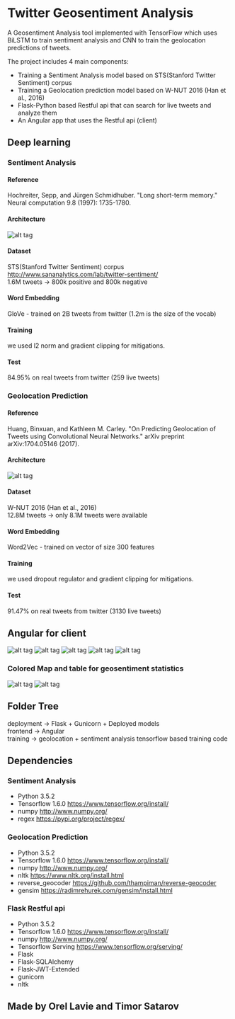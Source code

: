 # Twitter Geosentiment Analysis

A Geosentiment Analysis tool implemented with TensorFlow which uses BiLSTM to train sentiment analysis and CNN to train the geolocation predictions of tweets.

The project includes 4 main components:
- Training a Sentiment Analysis model based on STS(Stanford Twitter Sentiment) corpus
- Training a Geolocation prediction model based on W-NUT 2016 (Han et al., 2016) 
- Flask-Python based Restful api that can search for live tweets and analyze them
- An Angular app that uses the Restful api (client) 

## Deep learning
### Sentiment Analysis
#### Reference
Hochreiter, Sepp, and Jürgen Schmidhuber. "Long short-term memory." Neural computation 9.8 (1997): 1735-1780.
#### Architecture
![alt tag](https://github.com/orel1212/MyWorks/blob/main/Angular%20%2B%20Flask%20%2B%20Deep%20Learning/GeoSentiment%20Analysis/bilstm.png)
#### Dataset
 STS(Stanford Twitter Sentiment) corpus <a>http://www.sananalytics.com/lab/twitter-sentiment/</a><br>
 1.6M tweets -> 800k positive and 800k negative
#### Word Embedding
GloVe - trained on 2B tweets from twitter (1.2m is the size of the vocab)
#### Training
we used l2 norm and gradient clipping for mitigations.
#### Test
84.95% on real tweets from twitter (259 live tweets)

### Geolocation Prediction
#### Reference
Huang, Binxuan, and Kathleen M. Carley. "On Predicting Geolocation of Tweets using Convolutional Neural Networks." arXiv preprint arXiv:1704.05146 (2017).
#### Architecture
![alt tag](https://github.com/orel1212/MyWorks/blob/main/Angular%20%2B%20Flask%20%2B%20Deep%20Learning/GeoSentiment%20Analysis/cnn.png)
#### Dataset
W-NUT 2016 (Han et al., 2016) <br>
12.8M tweets -> only 8.1M tweets were available
#### Word Embedding
Word2Vec - trained on vector of size 300 features
#### Training
we used dropout regulator and gradient clipping for mitigations.
#### Test
91.47% on real tweets from twitter (3130 live tweets)

## Angular for client
![alt tag](https://github.com/orel1212/MyWorks/blob/main/Angular%20%2B%20Flask%20%2B%20Deep%20Learning/GeoSentiment%20Analysis/main.png)
![alt tag](https://github.com/orel1212/MyWorks/blob/main/Angular%20%2B%20Flask%20%2B%20Deep%20Learning/GeoSentiment%20Analysis/login.png)
![alt tag](https://github.com/orel1212/MyWorks/blob/main/Angular%20%2B%20Flask%20%2B%20Deep%20Learning/GeoSentiment%20Analysis/online_search.png)
![alt tag](https://github.com/orel1212/MyWorks/blob/main/Angular%20%2B%20Flask%20%2B%20Deep%20Learning/GeoSentiment%20Analysis/demo_search.png)
![alt tag](https://github.com/orel1212/MyWorks/blob/main/Angular%20%2B%20Flask%20%2B%20Deep%20Learning/GeoSentiment%20Analysis/hashtag_cloud.png)

### Colored Map and table for geosentiment statistics
![alt tag](https://github.com/orel1212/MyWorks/blob/main/Angular%20%2B%20Flask%20%2B%20Deep%20Learning/GeoSentiment%20Analysis/map_statistics.png)
![alt tag](https://github.com/orel1212/MyWorks/blob/main/Angular%20%2B%20Flask%20%2B%20Deep%20Learning/GeoSentiment%20Analysis/table_statistics.png)

## Folder Tree
deployment -> Flask + Gunicorn + Deployed models <br>
frontend -> Angular <br>
training -> geolocation + sentiment analysis tensorflow based training code <br>


## Dependencies
### Sentiment Analysis
* Python 3.5.2
* Tensorflow 1.6.0
    https://www.tensorflow.org/install/
* numpy
    http://www.numpy.org/
* regex
    https://pypi.org/project/regex/
 
 ### Geolocation Prediction
* Python 3.5.2
* Tensorflow 1.6.0
    https://www.tensorflow.org/install/
* numpy
    http://www.numpy.org/
* nltk
    https://www.nltk.org/install.html
* reverse_geocoder
    https://github.com/thampiman/reverse-geocoder
* gensim
    https://radimrehurek.com/gensim/install.html
### Flask Restful api
* Python 3.5.2
* Tensorflow 1.6.0
    https://www.tensorflow.org/install/
* numpy
    http://www.numpy.org/
* Tensorflow Serving
    https://www.tensorflow.org/serving/
* Flask
* Flask-SQLAlchemy
* Flask-JWT-Extended
* gunicorn
* nltk

## Made by Orel Lavie and Timor Satarov
